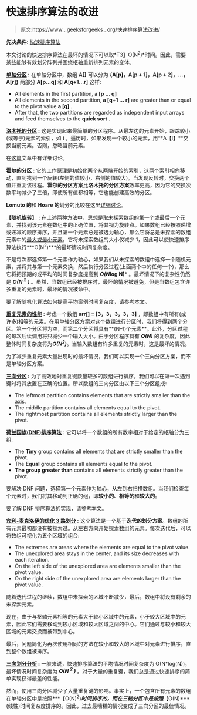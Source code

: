 # 快速排序算法的改进

> 原文:[https://www . geeksforgeeks . org/快速排序算法改进/](https://www.geeksforgeeks.org/improvement-on-the-quick-sort-algorithm/)

**先决条件:** [快速排序算法](https://www.geeksforgeeks.org/quick-sort/)

本文讨论的快速排序算法在最坏的情况下可以取*T3】O(N<sup>2</sup>)*时间。因此，需要某些能够有效划分阵列并围绕枢轴重新排列元素的变体。

**<u>单轴分区</u> :** 在单轴分区中，数组 **A[]** 可以分为 **{A[p]，A[p + 1]，A[p + 2]，…，A[r]}** 两部分 **A[p…q]** 和 **A[q+1…r]** 这样:

*   All elements in the first partition, **a [p … q]**
*   All elements in the second partition, **a [q+1 … r]** are greater than or equal to the pivot value **a [q]** .
*   After that, the two partitions are regarded as independent input arrays and feed themselves to the **quick sort** .

**<u>洛木托的分区</u> :** 这是实现起来最简单的分区程序。从最左边的元素开始，跟踪较小(或等于)元素的索引，如 **i** 。遍历时，如果发现一个较小的元素，用**A【I】**交换当前元素。否则，忽略当前元素。

在[这篇](https://www.geeksforgeeks.org/quick-sort/)文章中有详细讨论。

**<u>霍尔的分区</u> :** 它的工作原理是初始化两个从两端开始的索引，这两个索引相向移动，直到找到一个反转(左侧的值较小，右侧的值较大)。当发现反转时，交换两个值并重复该过程。**霍尔的分区方案**比**洛木托的分区方案**效率更高，因为它的交换次数平均减少了三倍，即使所有值都相等，它也能创建高效的分区。

**Lomuto 的**和 **Hoare 的**划分的比较在这里[详细讨论](https://www.geeksforgeeks.org/hoares-vs-lomuto-partition-scheme-quicksort/)。

[**<u>【随机旋转】</u>**](https://www.geeksforgeeks.org/quicksort-using-random-pivoting/) **:** 在上述两种方法中，思想是取未探索数组的第一个或最后一个元素，并找到该元素在数组中的正确位置，将其视为旋转点。如果数组已经按照递增或递减的顺序排序，并且第一个元素总是被选为轴心，那么它将总是未探索的数组元素中的[最大或最小元素](https://www.geeksforgeeks.org/maximum-and-minimum-in-an-array/)。它将未探索数组的大小仅减少 1，因此可以使快速排序算法执行***O(N<sup>2</sup>)***的最坏情况时间复杂度。

不是每次都选择第一个元素作为轴心，如果我们从未探索的数组中选择一个随机元素，并将其与第一个元素交换，然后执行分区过程(上面两个中的任何一个)，那么它将把预期的或平均的时间复杂度提高到 ***O(N*log N)*** 。最坏情况下的复杂性仍然是 ***O(N <sup>2</sup> )*** 。虽然，当数组已经被排序时，最坏的情况被避免，但是当数组包含许多重复的元素时，最坏的情况被命中。

要了解随机化算法如何提高平均案例时间复杂度，请参考本文。

**<u>重复元素的性能</u> :** 考虑一个数组 **arr[] = [3，3，3，3，3]** ，即数组中有所有(或许多)相等的元素。在用单轴分区方案对这个数组进行分区时，我们将得到两个分区。第一个分区将为空，而第二个分区将具有**(N–1)个元素**。此外，分区过程的每次后续调用将只减少一个输入大小。由于分区程序具有 ***O(N)*** 的复杂度，因此整体时间复杂度将为***O(N<sup>2</sup>)***。当输入数组有许多重复的元素时，这是最坏的情况。

为了减少重复元素大量出现时的最坏情况，我们可以实现一个三向分区方案，而不是单轴分区方案。

**<u>三向分区</u> :** 为了高效地对重复键数量较多的数组进行排序，我们可以在第一次遇到键时将其放置在正确的位置。所以数组的三向分区由以下三个分区组成:

*   The leftmost partition contains elements that are strictly smaller than the axis.
*   The middle partition contains all elements equal to the pivot.
*   The rightmost partition contains all elements strictly larger than the pivot.

[**<u>荷兰国旗(DNF)排序算法</u>**](https://www.geeksforgeeks.org/3-way-quicksort-dutch-national-flag/) **:** 它可以将一个数组的所有数字相对于给定的枢轴分为三组:

*   The **Tiny** group contains all elements that are strictly smaller than the pivot.
*   The **Equal** group contains all elements equal to the pivot.
*   **The group greater than** contains all elements strictly greater than the pivot.

要解决 DNF 问题，选择第一个元素作为轴心，从左到右扫描数组。当我们检查每个元素时，我们将其移动到正确的组，即**较小的**、**相等的**和**较大的**。

要了解 DNF 排序算法的实现，请参考本文。

**<u>宾利-麦克洛伊的优化 3 路划分</u> :** 这个算法是一个基于**迭代的划分方案**。数组的所有元素最初都没有被探索过。从左右方向开始探索数组的元素。每次迭代后，可以将数组可视化为五个区域的组合:

*   The extremes are areas where the elements are equal to the pivot value.
*   The unexplored area stays in the center, and its size decreases with each iteration.
*   On the left side of the unexplored area are elements smaller than the pivot value.
*   On the right side of the unexplored area are elements larger than the pivot value.

随着迭代过程的继续，数组中未探索的区域不断减少，最后，数组中将没有剩余的未探索元素。

现在，由于与枢轴元素相等的元素大于较小区域中的元素，小于较大区域中的元素，因此它们需要移动到较小区域和较大区域之间的中心。它们通过与较小和较大区域的元素交换而被带到中心。

最后，问题简化为再次使用相同的方法在较小和较大的区域中对元素进行排序，直到整个数组被排序。

**<u>三向划分分析</u> :** 一般来说，快速排序算法的平均情况时间复杂度为 O(N*log(N))，最坏情况时间复杂度为 ***O(N <sup>2</sup> )*** 。对于大量的重复键，我们总是通过快速排序的简单实现获得最差的性能。

然而，使用三向分区减少了大量重复键的影响。事实上，一个包含所有元素的数组在单轴分区中是按照***【O(N)<sup>2</sup>)***时间排序的，而在三轴分区中是按照***【O(N)***(线性)时间复杂度排序的。因此，过去最糟糕的情况变成了三向分区的最佳情况。